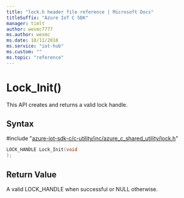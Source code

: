```yaml
---                             
title: "lock.h header file reference | Microsoft Docs" 
titleSuffix: "Azure IoT C SDK"            
manager: timlt                 
author: wesmc7777              
ms.author: wesmc               
ms.date: 10/11/2018                    
ms.service: "iot-hub"             
ms.custom: ""                
ms.topic: "reference"        
---                            
```


# Lock_Init()

This API creates and returns a valid lock handle.

## Syntax

\#include "[azure-iot-sdk-c/c-utility/inc/azure_c_shared_utility/lock.h](../lock-h.md)"  
```C
LOCK_HANDLE Lock_Init(void
);
```

## Return Value
A valid LOCK_HANDLE when successful or NULL otherwise.

